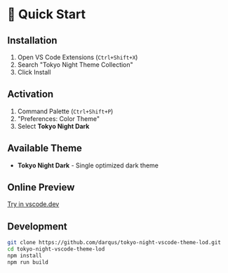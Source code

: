 # 🚀 Quick Start

## Installation

1. Open VS Code Extensions (`Ctrl+Shift+X`)
2. Search "Tokyo Night Theme Collection"
3. Click Install

## Activation

1. Command Palette (`Ctrl+Shift+P`)
2. "Preferences: Color Theme"
3. Select **Tokyo Night Dark**

## Available Theme

- **Tokyo Night Dark** - Single optimized dark theme

## Online Preview

[Try in vscode.dev](https://vscode.dev/theme/lod-inc.tokyo-night-lod)

## Development

```bash
git clone https://github.com/darqus/tokyo-night-vscode-theme-lod.git
cd tokyo-night-vscode-theme-lod
npm install
npm run build
```